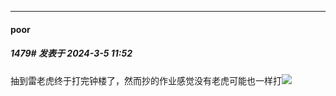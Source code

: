 ﻿
*****

####  poor  
##### 1479#       发表于 2024-3-5 11:52

抽到雷老虎终于打完钟楼了，然而抄的作业感觉没有老虎可能也一样打<img src="https://static.saraba1st.com/image/smiley/face2017/068.png" referrerpolicy="no-referrer">

